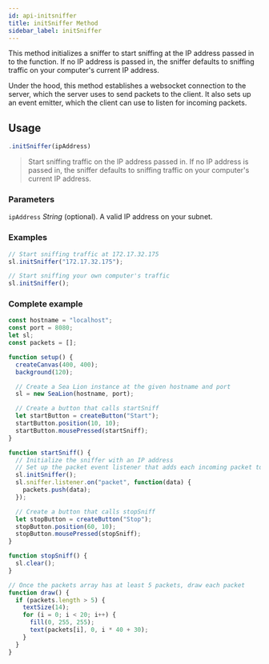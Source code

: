 ```yaml
---
id: api-initsniffer
title: initSniffer Method
sidebar_label: initSniffer
---
```


This method initializes a sniffer to start sniffing at the IP address passed in to the function. If no IP address is passed in, the sniffer defaults to sniffing traffic on your computer's current IP address.

Under the hood, this method establishes a websocket connection to the server, which the server uses to send packets to the client. It also sets up an event emitter, which the client can use to listen for incoming packets.

## Usage

```js
.initSniffer(ipAddress)
```

> Start sniffing traffic on the IP address passed in. If no IP address is passed in, the sniffer defaults to sniffing traffic on your computer's current IP address.

### Parameters

`ipAddress` _String_ (optional). A valid IP address on your subnet.

### Examples

```js
// Start sniffing traffic at 172.17.32.175
sl.initSniffer("172.17.32.175");
```

```js
// Start sniffing your own computer's traffic
sl.initSniffer();
```

### Complete example

```js
const hostname = "localhost";
const port = 8080;
let sl;
const packets = [];

function setup() {
  createCanvas(400, 400);
  background(120);

  // Create a Sea Lion instance at the given hostname and port
  sl = new SeaLion(hostname, port);

  // Create a button that calls startSniff
  let startButton = createButton("Start");
  startButton.position(10, 10);
  startButton.mousePressed(startSniff);
}

function startSniff() {
  // Initialize the sniffer with an IP address
  // Set up the packet event listener that adds each incoming packet to the packets array
  sl.initSniffer();
  sl.sniffer.listener.on("packet", function(data) {
    packets.push(data);
  });

  // Create a button that calls stopSniff
  let stopButton = createButton("Stop");
  stopButton.position(60, 10);
  stopButton.mousePressed(stopSniff);
}

function stopSniff() {
  sl.clear();
}

// Once the packets array has at least 5 packets, draw each packet
function draw() {
  if (packets.length > 5) {
    textSize(14);
    for (i = 0; i < 20; i++) {
      fill(0, 255, 255);
      text(packets[i], 0, i * 40 + 30);
    }
  }
}
```
